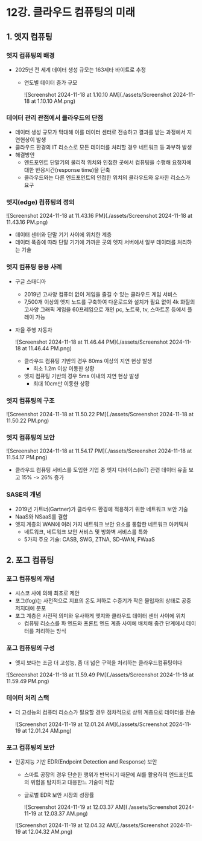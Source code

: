# 12강. 클라우드 컴퓨팅의 미래

## 1. 엣지 컴퓨팅

### 엣지 컴퓨팅의 배경

- 2025년 전 세계 데이터 생성 규모는 163제타 바이트로 추정

  - 연도별 데이터 증가 규모

    ![Screenshot 2024-11-18 at 1.10.10 AM](./assets/Screenshot 2024-11-18 at 1.10.10 AM.png)



### 데이터 관리 관점에서 클라우드의 단점

- 데이터 생성 규모가 막대해 이를 데이터 센터로 전송하고 결과를 받는 과정에서 지연현상이 발생
- 클라우드 환경의 IT 리소스로 모든 데이터를 처리할 경우 네트워크 등 과부하 발생
- 해결방안
  - 엔드포인트 단말기의 물리적 위치와 인접한 곳에서 컴퓨팅을 수행해 요청자에 대한 반응시간(response time)을 단축
  - 클라우드와는 다른 엔드포인트의 인접한 위치의 클라우드와 유사한 리소스가 요구



### 엣지(edge) 컴퓨팅의 정의

![Screenshot 2024-11-18 at 11.43.16 PM](./assets/Screenshot 2024-11-18 at 11.43.16 PM.png)

- 데이터 센터와 단말 기기 사이에 위치한 계층
- 데이터 폭증에 따라 단말 기기에 가까운 곳의 엣지 서버에서 일부 데이터를 처리하는 기술



### 엣지 컴퓨팅 응용 사례

- 구글 스태디아
  - 2019년 고사양 컴퓨터 없이 게임을 즐길 수 있는 클라우드 게임 서비스
  - 7,500개 이상의 엣지 노드를 구축하여 다운로드와 설치가 필요 없이 4k 화질의 고사양 그래픽 게임을 60프레임으로 개인 pc, 노트북, tv, 스마트폰 등에서 플레이 가능

- 자율 주행 자동차

  ![Screenshot 2024-11-18 at 11.46.44 PM](./assets/Screenshot 2024-11-18 at 11.46.44 PM.png)

  - 클라우드 컴퓨팅 기반의 경우 80ms 이상의 지연 현상 발생
    - 최소 1.2m 이상 이동한 상황
  - 엣지 컴퓨팅 기반의 경우 5ms 이내의 지연 현상 발생
    - 최대 10cm만 이동한 상황



### 엣지 컴퓨팅의 구조

![Screenshot 2024-11-18 at 11.50.22 PM](./assets/Screenshot 2024-11-18 at 11.50.22 PM.png)



### 엣지 컴퓨팅의 보안

![Screenshot 2024-11-18 at 11.54.17 PM](./assets/Screenshot 2024-11-18 at 11.54.17 PM.png)

- 클라우드 컴퓨팅 서비스를 도입한 기업 중 엣지 디바이스(IoT) 관련 데이터 유출 보고 15% -> 26% 증가



### SASE의 개념

- 2019년 가트너(Gartner)가 클라우드 환경에 적용하기 위한 네트워크 보안 기술
- NaaS와 NSaaS를 결합
- 엣지 계층의 WAN에 여러 가지 네트워크 보안 요소를 통합한 네트워크 아키텍처
  - 네트워크, 네트워크 보안 서비스 및 방화벽 서비스를 특화
  - 5가지 주요 기술: CASB, SWG, ZTNA, SD-WAN, FWaaS



## 2. 포그 컴퓨팅

### 포그 컴퓨팅의 개념

- 시스코 사에 의해 최초로 제안
- 포그(fog)는 사전적으로 지표의 온도 저하로 수증기가 작은 물입자의 상태로 공중 저지대에 분포
- 포그 계층은 사전적 의미와 유사하게 엣지와 클라우드 데이터 센터 사이에 위치
  - 컴퓨팅 리소스를 파 엔드와 프론트 엔드 계층 사이에 배치해 중간 단계에서 데이터를 처리하는 방식



### 포그 컴퓨팅의 구성

- 엣지 보다는 조금 더 고성능, 좀 더 넓은 구역을 처리하는 클라우드컴퓨팅이다

![Screenshot 2024-11-18 at 11.59.49 PM](./assets/Screenshot 2024-11-18 at 11.59.49 PM.png)



### 데이터 처리 스택

- 더 고성능의 컴퓨터 리소스가 필요할 경우 점차적으로 상위 계층으로 데이터를 전송

  ![Screenshot 2024-11-19 at 12.01.24 AM](./assets/Screenshot 2024-11-19 at 12.01.24 AM.png)



### 포그 컴퓨팅의 보안

- 인공지능 기반 EDR(Endpoint Detection and Response) 보안

  - 스마트 공장의 경우 단순한 행위가 반복되기 때문에 AI를 활용하여 엔드포인트의 위험을 탐지하고 대응한느 기술이 적합

  - 글로벌 EDR 보안 시장의 성장률

    ![Screenshot 2024-11-19 at 12.03.37 AM](./assets/Screenshot 2024-11-19 at 12.03.37 AM.png)

  ![Screenshot 2024-11-19 at 12.04.32 AM](./assets/Screenshot 2024-11-19 at 12.04.32 AM.png)

